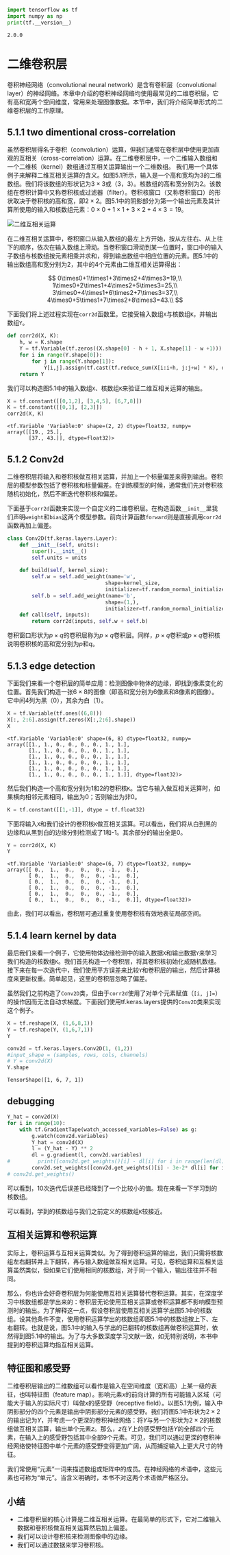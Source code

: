 

```python
import tensorflow as tf
import numpy as np
print(tf.__version__)
```

    2.0.0
    

# 二维卷积层

卷积神经网络（convolutional neural network）是含有卷积层（convolutional layer）的神经网络。本章中介绍的卷积神经网络均使用最常见的二维卷积层。它有高和宽两个空间维度，常用来处理图像数据。本节中，我们将介绍简单形式的二维卷积层的工作原理。

## 5.1.1 two dimentional cross-correlation

虽然卷积层得名于卷积（convolution）运算，但我们通常在卷积层中使用更加直观的互相关（cross-correlation）运算。在二维卷积层中，一个二维输入数组和一个二维核（kernel）数组通过互相关运算输出一个二维数组。
我们用一个具体例子来解释二维互相关运算的含义。如图5.1所示，输入是一个高和宽均为3的二维数组。我们将该数组的形状记为$3 \times 3$或（3，3）。核数组的高和宽分别为2。该数组在卷积计算中又称卷积核或过滤器（filter）。卷积核窗口（又称卷积窗口）的形状取决于卷积核的高和宽，即$2 \times 2$。图5.1中的阴影部分为第一个输出元素及其计算所使用的输入和核数组元素：$0\times0+1\times1+3\times2+4\times3=19$。

![二维互相关运算](../img/correlation.svg)

在二维互相关运算中，卷积窗口从输入数组的最左上方开始，按从左往右、从上往下的顺序，依次在输入数组上滑动。当卷积窗口滑动到某一位置时，窗口中的输入子数组与核数组按元素相乘并求和，得到输出数组中相应位置的元素。图5.1中的输出数组高和宽分别为2，其中的4个元素由二维互相关运算得出：

$$
0\times0+1\times1+3\times2+4\times3=19,\\
1\times0+2\times1+4\times2+5\times3=25,\\
3\times0+4\times1+6\times2+7\times3=37,\\
4\times0+5\times1+7\times2+8\times3=43.\\
$$

下面我们将上述过程实现在`corr2d`函数里。它接受输入数组`X`与核数组`K`，并输出数组`Y`。


```python
def corr2d(X, K):
    h, w = K.shape
    Y = tf.Variable(tf.zeros((X.shape[0] - h + 1, X.shape[1] - w +1)))
    for i in range(Y.shape[0]):
        for j in range(Y.shape[1]):
            Y[i,j].assign(tf.cast(tf.reduce_sum(X[i:i+h, j:j+w] * K), dtype=tf.float32))
    return Y
```

我们可以构造图5.1中的输入数组`X`、核数组`K`来验证二维互相关运算的输出。


```python
X = tf.constant([[0,1,2], [3,4,5], [6,7,8]])
K = tf.constant([[0,1], [2,3]])
corr2d(X, K)
```




    <tf.Variable 'Variable:0' shape=(2, 2) dtype=float32, numpy=
    array([[19., 25.],
           [37., 43.]], dtype=float32)>



## 5.1.2 Conv2d

二维卷积层将输入和卷积核做互相关运算，并加上一个标量偏差来得到输出。卷积层的模型参数包括了卷积核和标量偏差。在训练模型的时候，通常我们先对卷积核随机初始化，然后不断迭代卷积核和偏差。

下面基于`corr2d`函数来实现一个自定义的二维卷积层。在构造函数`__init__`里我们声明`weight`和`bias`这两个模型参数。前向计算函数`forward`则是直接调用`corr2d`函数再加上偏差。


```python
class Conv2D(tf.keras.layers.Layer):
    def __init__(self, units):
        super().__init__()
        self.units = units
    
    def build(self, kernel_size):
        self.w = self.add_weight(name='w',
                                shape=kernel_size,
                                initializer=tf.random_normal_initializer())
        self.b = self.add_weight(name='b',
                                shape=(1,),
                                initializer=tf.random_normal_initializer())
    def call(self, inputs):
        return corr2d(inputs, self.w + self.b)
```

卷积窗口形状为$p \times q$的卷积层称为$p \times q$卷积层。同样，$p \times q$卷积或$p \times q$卷积核说明卷积核的高和宽分别为$p$和$q$。

## 5.1.3 edge detection

下面我们来看一个卷积层的简单应用：检测图像中物体的边缘，即找到像素变化的位置。首先我们构造一张$6\times 8$的图像（即高和宽分别为6像素和8像素的图像）。它中间4列为黑（0），其余为白（1）。


```python
X = tf.Variable(tf.ones((6,8)))
X[:, 2:6].assign(tf.zeros(X[:,2:6].shape))
X
```




    <tf.Variable 'Variable:0' shape=(6, 8) dtype=float32, numpy=
    array([[1., 1., 0., 0., 0., 0., 1., 1.],
           [1., 1., 0., 0., 0., 0., 1., 1.],
           [1., 1., 0., 0., 0., 0., 1., 1.],
           [1., 1., 0., 0., 0., 0., 1., 1.],
           [1., 1., 0., 0., 0., 0., 1., 1.],
           [1., 1., 0., 0., 0., 0., 1., 1.]], dtype=float32)>



然后我们构造一个高和宽分别为1和2的卷积核`K`。当它与输入做互相关运算时，如果横向相邻元素相同，输出为0；否则输出为非0。


```python
K = tf.constant([[1,-1]], dtype = tf.float32)
```

下面将输入`X`和我们设计的卷积核`K`做互相关运算。可以看出，我们将从白到黑的边缘和从黑到白的边缘分别检测成了1和-1。其余部分的输出全是0。


```python
Y = corr2d(X, K)
Y
```




    <tf.Variable 'Variable:0' shape=(6, 7) dtype=float32, numpy=
    array([[ 0.,  1.,  0.,  0.,  0., -1.,  0.],
           [ 0.,  1.,  0.,  0.,  0., -1.,  0.],
           [ 0.,  1.,  0.,  0.,  0., -1.,  0.],
           [ 0.,  1.,  0.,  0.,  0., -1.,  0.],
           [ 0.,  1.,  0.,  0.,  0., -1.,  0.],
           [ 0.,  1.,  0.,  0.,  0., -1.,  0.]], dtype=float32)>



由此，我们可以看出，卷积层可通过重复使用卷积核有效地表征局部空间。

## 5.1.4 learn kernel by data

最后我们来看一个例子，它使用物体边缘检测中的输入数据`X`和输出数据`Y`来学习我们构造的核数组`K`。我们首先构造一个卷积层，将其卷积核初始化成随机数组。接下来在每一次迭代中，我们使用平方误差来比较`Y`和卷积层的输出，然后计算梯度来更新权重。简单起见，这里的卷积层忽略了偏差。

虽然我们之前构造了`Conv2D`类，但由于`corr2d`使用了对单个元素赋值（`[i, j]=`）的操作因而无法自动求梯度。下面我们使用tf.keras.layers提供的`Conv2D`类来实现这个例子。


```python
X = tf.reshape(X, (1,6,8,1))
Y = tf.reshape(Y, (1,6,7,1))
Y

conv2d = tf.keras.layers.Conv2D(1, (1,2))
#input_shape = (samples, rows, cols, channels)
# Y = conv2d(X)
Y.shape
```




    TensorShape([1, 6, 7, 1])



## debugging


```python
Y_hat = conv2d(X)
for i in range(10):
    with tf.GradientTape(watch_accessed_variables=False) as g:
        g.watch(conv2d.variables)
        Y_hat = conv2d(X)
        l = (Y_hat - Y) ** 2
        dl = g.gradient(l, conv2d.variables)
#         print([conv2d.get_weights()[i] - dl[i] for i in range(len(dl))])
        conv2d.set_weights([conv2d.get_weights()[i] - 3e-2* dl[i] for i in range(len(dl))])
# conv2d.get_weights()
```

可以看到，10次迭代后误差已经降到了一个比较小的值。现在来看一下学习到的核数组。

可以看到，学到的核数组与我们之前定义的核数组`K`较接近。

## 互相关运算和卷积运算

实际上，卷积运算与互相关运算类似。为了得到卷积运算的输出，我们只需将核数组左右翻转并上下翻转，再与输入数组做互相关运算。可见，卷积运算和互相关运算虽然类似，但如果它们使用相同的核数组，对于同一个输入，输出往往并不相同。

那么，你也许会好奇卷积层为何能使用互相关运算替代卷积运算。其实，在深度学习中核数组都是学出来的：卷积层无论使用互相关运算或卷积运算都不影响模型预测时的输出。为了解释这一点，假设卷积层使用互相关运算学出图5.1中的核数组。设其他条件不变，使用卷积运算学出的核数组即图5.1中的核数组按上下、左右翻转。也就是说，图5.1中的输入与学出的已翻转的核数组再做卷积运算时，依然得到图5.1中的输出。为了与大多数深度学习文献一致，如无特别说明，本书中提到的卷积运算均指互相关运算。


## 特征图和感受野

二维卷积层输出的二维数组可以看作是输入在空间维度（宽和高）上某一级的表征，也叫特征图（feature map）。影响元素$x$的前向计算的所有可能输入区域（可能大于输入的实际尺寸）叫做$x$的感受野（receptive field）。以图5.1为例，输入中阴影部分的四个元素是输出中阴影部分元素的感受野。我们将图5.1中形状为$2 \times 2$的输出记为$Y$，并考虑一个更深的卷积神经网络：将$Y$与另一个形状为$2 \times 2$的核数组做互相关运算，输出单个元素$z$。那么，$z$在$Y$上的感受野包括$Y$的全部四个元素，在输入上的感受野包括其中全部9个元素。可见，我们可以通过更深的卷积神经网络使特征图中单个元素的感受野变得更加广阔，从而捕捉输入上更大尺寸的特征。

我们常使用“元素”一词来描述数组或矩阵中的成员。在神经网络的术语中，这些元素也可称为“单元”。当含义明确时，本书不对这两个术语做严格区分。


## 小结

* 二维卷积层的核心计算是二维互相关运算。在最简单的形式下，它对二维输入数据和卷积核做互相关运算然后加上偏差。
* 我们可以设计卷积核来检测图像中的边缘。
* 我们可以通过数据来学习卷积核。
